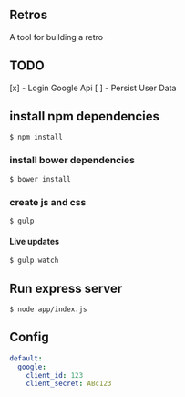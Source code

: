 ## Retros
 A tool for building a retro

## TODO
[x] - Login Google Api
[ ] - Persist User Data


## install npm dependencies
```
$ npm install
```
### install bower dependencies
```
$ bower install
```
### create js and css
```
$ gulp
```
#### Live updates
```
$ gulp watch
```


## Run express server
```
$ node app/index.js
```

## Config
```yaml
default:
  google:
    client_id: 123
    client_secret: ABc123
```
